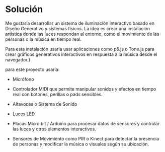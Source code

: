 # Solución

Me gustaría desarrollar un sistema de iluminación interactivo basado en Diseño Generativo y sistemas físicos. La idea es crear una instalación artística donde las luces respondan al entorno, como el movimiento de las personas o la música en tiempo real.

Para esta instalación usaría usar aplicaciones como p5.js o Tone.js para crear gráficos generativos interactivos en respuesta a la música desde el navegador.}

para este proyecto usaría: 

 - Micrófono
 
- Controlador MIDI que permite manipular sonidos y efectos en tiempo real con botones, perillas o pads sensibles.

- Altavoces o Sistema de Sonido

- Luces LED
  
- Placas Micro:bit / Arduino	para procesar datos de sensores y controlar las luces y otros elementos interactivos.
  
- Sensores de Movimiento como PIR o Kinect para detectar la presencia de personas y modificar la música o visuales según su ubicación.
